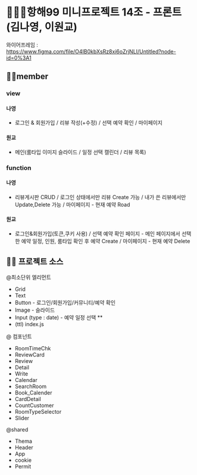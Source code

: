 # 🧚🏻‍♀️항해99 미니프로젝트 14조 - 프론트(김나영, 이원교)

와이어프레임 : https://www.figma.com/file/O4IB0kbXsRz8xi6oZrjNLI/Untitled?node-id=0%3A1

## 🙌🏻member
### view
#### 나영
- 로그인 & 회원가입 / 리뷰 작성(+수정) / 선택 예약 확인 / 마이페이지
#### 원교
- 메인(룸타입 이미지 슬라이드 / 일정 선택 캘린더 / 리뷰 목록)
### function
#### 나영
- 리뷰게시판 CRUD / 로그인 상태에서만 리뷰 Create 가능 / 내가 쓴 리뷰에서만 Update,Delete 가능 / 마이페이지 - 현재 예약 Road
#### 원교
- 로그인&회원가입(토큰,쿠키 사용) / 선택 예약 확인 페이지 - 메인 페이지에서 선택한 예약 일정, 인원, 룸타입 확인 후 예약 Create / 마이페이지 - 현재 예약 Delete

## ✍🏻 프로젝트 소스
@최소단위 엘리먼트
- Grid
- Text
- Button - 로그인/회원가입/커뮤니티/예약 확인
- Image - 슬라이드
- Input (type : date) - 예약 일정 선택 **
- (ttl) index.js

@ 컴포넌트
- RoomTimeChk
- ReviewCard
- Review
- Detail
- Write
- Calendar
- SearchRoom
- Book_Calender
- CardDetail
- CountCustomer
- RoomTypeSelector
- Slider

@shared
- Thema
- Header
- App
- cookie
- Permit
